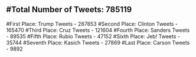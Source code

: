 #Total Number of Tweets: 785119 
---
#First Place: Trump Tweets - 287853
#Second Place: Clinton Tweets - 165470
#Third Place: Cruz Tweets - 121604
#Fourth Place: Sanders Tweets - 89535
#Fifth Place: Rubio Tweets - 47152
#Sixth Place: Jeb! Tweets - 35744
#Seventh Place: Kasich Tweets - 27869
#Last Place: Carson Tweets - 9892
